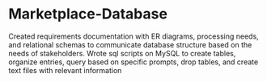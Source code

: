# Marketplace-Database
Created requirements documentation with ER diagrams, processing needs, and relational schemas to communicate database structure based on the needs of stakeholders. Wrote sql scripts on MySQL to create tables, organize entries, query based on specific prompts, drop tables, and create text files with relevant information
